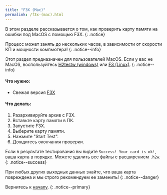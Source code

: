 ```yaml
---
title: "F3X (Mac)"
permalink: /f3x-(mac).html
---
```


В этом разделе рассказывается о том, как проверить карту памяти на ошибки под MacOS с помощью F3X.
{: .notice}

Процесс может занять до нескольких часов, в зависимости от скорости КП и мощности компьютера!
{: .notice--info}


Этот раздел предназначен для пользователей MacOS. Если у вас не MacOS, воспользуйтесь [H2testw (windows)](h2testw-(windows)) или [F3 (Linux)](f3-(linux)).
{: .notice--info}

#### Что нужно:

* Свежая версия [F3X](https://github.com/insidegui/F3X/releases)

#### Что делать:

1. Разархивируйте архив с F3X.
4. Вставьте карту памяти в ПК.
2. Запустите F3X.
4. Выберите карту памяти.
5. Нажмите "Start Test".
5. Дождитесь окончания проверки.

Если в результате тестирования вы видите `Success! Your card is ok!`, ваша карта в порядке. Можете удалить все файлы с расширением `.h2w`.
{: .notice--success}

При любых других выходных данных знайте, что ваша карта повреждена и мы строго рекомендуем ее заменить!
{: .notice--danger}

Вернитесь к [началу](get-started).
{: .notice--primary}